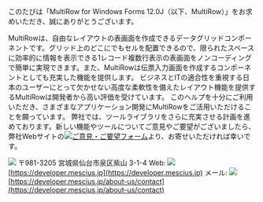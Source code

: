 このたびは「MultiRow for Windows Forms 12.0J（以下、MultiRow）」をお求めいただき、誠にありがとうございます。

MultiRowは、自由なレイアウトの表画面を作成できるデータグリッドコンポーネントです。グリッド上のどこにでもセルを配置できるので、限られたスペースに効率的に情報を表示できる1レコード複数行表示の表画面をノンコーディングで簡単に実現できます。また、MultiRowは伝票入力画面を作成するコンポーネントとしても充実した機能を提供します。
ビジネスとITの適合性を重視する日本のユーザーにとって欠かせない高度な柔軟性を備えたレイアウト機能を提供するMultiRowは開発者から高い評価を受けています。
このヘルプを十分にご利用いただき、さまざまなアプリケーション開発にMultiRowをご活用いただけることを願っています。
弊社では、ツールライブラリをさらに充実させる計画を進めております。新しい機能やツールについてご意見やご要望がございましたら、弊社Webサイトの![](/DOCUMENT_SITE_LINK_PREFIX_HERE/document-site-files/images/f148c511-6e98-4b55-9904-150a375d5825/images/web.png)[ご意見・ご要望フォーム](https://developer.mescius.jp/contact-us)より、お寄せいただければ幸いです。

![](/DOCUMENT_SITE_LINK_PREFIX_HERE/document-site-files/images/f148c511-6e98-4b55-9904-150a375d5825/images/welcome/mescius_logo_thum.png)
〒981-3205 宮城県仙台市泉区紫山 3-1-4
Web: ![](/DOCUMENT_SITE_LINK_PREFIX_HERE/document-site-files/images/f148c511-6e98-4b55-9904-150a375d5825/images/web.png) [https://developer.mescius.jp](https://developer.mescius.jp)
メール: ![](/DOCUMENT_SITE_LINK_PREFIX_HERE/document-site-files/images/f148c511-6e98-4b55-9904-150a375d5825/images/web.png) [https://developer.mescius.jp/about-us/contact](https://developer.mescius.jp/about-us/contact)
